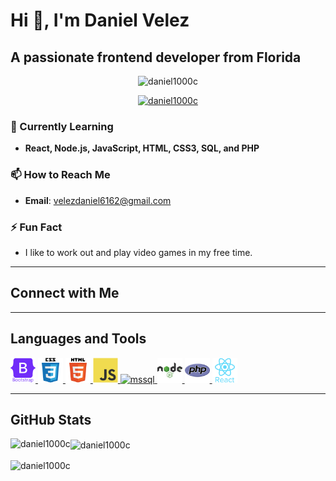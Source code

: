 # Hi 👋, I'm Daniel Velez

## A passionate frontend developer from Florida

<p align="center">
  <img src="https://komarev.com/ghpvc/?username=daniel1000c&label=Profile%20views&color=0e75b6&style=flat" alt="daniel1000c" />
</p>

<p align="center">
  <a href="https://github.com/ryo-ma/github-profile-trophy">
    <img src="https://github-profile-trophy.vercel.app/?username=daniel1000c" alt="daniel1000c" />
  </a>
</p>

### 🌱 Currently Learning

- **React, Node.js, JavaScript, HTML, CSS3, SQL, and PHP**

### 📫 How to Reach Me

- **Email**: [velezdaniel6162@gmail.com](mailto:velezdaniel6162@gmail.com)

### ⚡ Fun Fact

- I like to work out and play video games in my free time.

---

## Connect with Me

<!-- Add social media links or additional contact methods here -->

---

## Languages and Tools

<p align="left">
  <a href="https://getbootstrap.com" target="_blank" rel="noreferrer">
    <img src="https://raw.githubusercontent.com/devicons/devicon/master/icons/bootstrap/bootstrap-plain-wordmark.svg" alt="bootstrap" width="40" height="40" />
  </a>
  <a href="https://www.w3schools.com/css/" target="_blank" rel="noreferrer">
    <img src="https://raw.githubusercontent.com/devicons/devicon/master/icons/css3/css3-original-wordmark.svg" alt="css3" width="40" height="40" />
  </a>
  <a href="https://www.w3.org/html/" target="_blank" rel="noreferrer">
    <img src="https://raw.githubusercontent.com/devicons/devicon/master/icons/html5/html5-original-wordmark.svg" alt="html5" width="40" height="40" />
  </a>
  <a href="https://developer.mozilla.org/en-US/docs/Web/JavaScript" target="_blank" rel="noreferrer">
    <img src="https://raw.githubusercontent.com/devicons/devicon/master/icons/javascript/javascript-original.svg" alt="javascript" width="40" height="40" />
  </a>
  <a href="https://www.microsoft.com/en-us/sql-server" target="_blank" rel="noreferrer">
    <img src="https://www.svgrepo.com/show/303229/microsoft-sql-server-logo.svg" alt="mssql" width="40" height="40" />
  </a>
  <a href="https://nodejs.org" target="_blank" rel="noreferrer">
    <img src="https://raw.githubusercontent.com/devicons/devicon/master/icons/nodejs/nodejs-original-wordmark.svg" alt="nodejs" width="40" height="40" />
  </a>
  <a href="https://www.php.net" target="_blank" rel="noreferrer">
    <img src="https://raw.githubusercontent.com/devicons/devicon/master/icons/php/php-original.svg" alt="php" width="40" height="40" />
  </a>
  <a href="https://reactjs.org/" target="_blank" rel="noreferrer">
    <img src="https://raw.githubusercontent.com/devicons/devicon/master/icons/react/react-original-wordmark.svg" alt="react" width="40" height="40" />
  </a>
</p>

---

## GitHub Stats

<p>
  <img align="left" src="https://github-readme-stats.vercel.app/api/top-langs?username=daniel1000c&show_icons=true&locale=en&layout=compact" alt="daniel1000c" />
</p>

<p>
  <img align="center" src="https://github-readme-stats.vercel.app/api?username=daniel1000c&show_icons=true&locale=en" alt="daniel1000c" />
</p>

<p>
  <img align="center" src="https://github-readme-streak-stats.herokuapp.com/?user=daniel1000c&" alt="daniel1000c" />
</p>